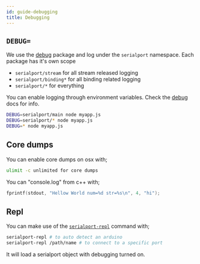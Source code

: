 ```yaml
---
id: guide-debugging
title: Debugging
---
```


## `DEBUG=`

We use the [debug](https://www.npmjs.com/package/debug) package and log under the `serialport` namespace. Each package has it's own scope

 - `serialport/stream` for all stream released logging
 - `serialport/binding*` for all binding related logging
 - `serialport/*` for everything

You can enable logging through environment variables. Check the [debug](https://www.npmjs.com/package/debug) docs for info.

```bash
DEBUG=serialport/main node myapp.js
DEBUG=serialport/* node myapp.js
DEBUG=* node myapp.js
```

## Core dumps

You can enable core dumps on osx with;
```bash
ulimit -c unlimited for core dumps
```

You can "console.log" from c++ with;
```c++
fprintf(stdout, "Hellow World num=%d str=%s\n", 4, "hi");
```

## Repl

You can make use of the [`serialport-repl`](guide-cli.md#serialport-repl) command with;
```bash
serialport-repl # to auto detect an arduino
serialport-repl /path/name # to connect to a specific port
```

It will load a serialport object with debugging turned on.
